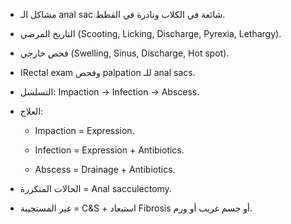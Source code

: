 - مشاكل الـ anal sac شائعة في الكلاب ونادرة في القطط.
-  التاريخ المرضي (Scooting, Licking, Discharge, Pyrexia, Lethargy).
- فحص خارجي (Swelling, Sinus, Discharge, Hot spot).
- اRectal exam وفحص palpation للـ anal sacs.
- التسلسل: Impaction → Infection → Abscess.
    
- العلاج:
    
    - Impaction = Expression.
        
    - Infection = Expression + Antibiotics.
        
    - Abscess = Drainage + Antibiotics.
        
- الحالات المتكررة = Anal sacculectomy.
    
- غير المستجيبة = C&S + استبعاد Fibrosis أو جسم غريب أو ورم.